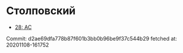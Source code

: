 # Столповский
- [28: AC](28.md)

Commit: d2ae69dfa778b87f601b3bb0b96be9f37c544b29
 fetched at: 20201108-161752
